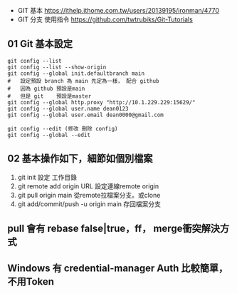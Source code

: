 - GIT 基本 https://ithelp.ithome.com.tw/users/20139195/ironman/4770
- GIT 分支 使用指令 https://github.com/twtrubiks/Git-Tutorials


## 01 Git 基本設定 
```
git config --list
git config --list --show-origin
git config --global init.defaultbranch main
#   設定預設 branch 為 main 先定為一樣， 配合 github
#   因為 github 預設是main  
#   但是 git    預設是master
git config --global http.proxy "http://10.1.229.229:15629/"
git config --global user.name dean0123
git config --global user.email dean0000@gmail.com 

git config --edit (修改 刪除 config)
git config --global --edit 

```


## 02 基本操作如下，細節如個別檔案
1. git init 設定 工作目錄 
2. git remote add origin URL 設定連線remote origin
3. git pull origin main 從remote拉檔案分支。或clone
4. git add/commit/push -u origin main 存回檔案分支

## pull 會有  rebase false|true，ff， merge衝突解決方式
## Windows 有 credential-manager Auth 比較簡單，不用Token
